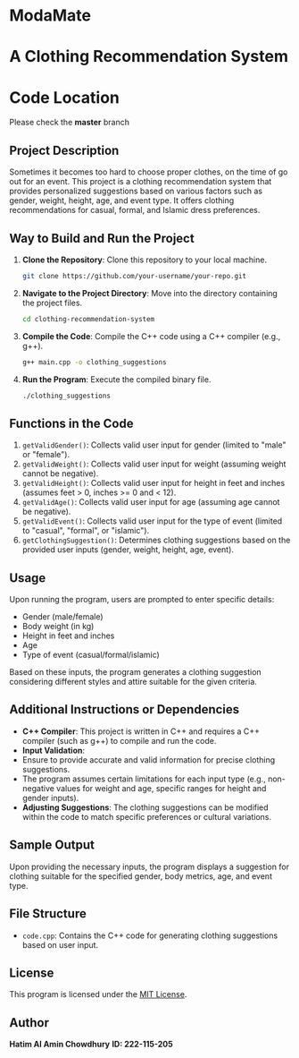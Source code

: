 # ModaMate
# A Clothing Recommendation System

# Code Location 
Please check the **master** branch

## Project Description
Sometimes it becomes too hard to choose proper clothes, on the time of go out for an event. This project is a clothing recommendation system that provides personalized suggestions based on various factors such as gender, weight, height, age, and event type. It offers clothing recommendations for casual, formal, and Islamic dress preferences.

## Way to Build and Run the Project
1. **Clone the Repository**: Clone this repository to your local machine.
    ```bash
    git clone https://github.com/your-username/your-repo.git
    ```

2. **Navigate to the Project Directory**: Move into the directory containing the project files.
    ```bash
    cd clothing-recommendation-system
    ```

3. **Compile the Code**: Compile the C++ code using a C++ compiler (e.g., g++).
    ```bash
    g++ main.cpp -o clothing_suggestions
    ```

4. **Run the Program**: Execute the compiled binary file.
    ```bash
    ./clothing_suggestions
    ```

## Functions in the Code
1. `getValidGender()`: Collects valid user input for gender (limited to "male" or "female").
2. `getValidWeight()`: Collects valid user input for weight (assuming weight cannot be negative).
3. `getValidHeight()`: Collects valid user input for height in feet and inches (assumes feet > 0, inches >= 0 and < 12).
4. `getValidAge()`: Collects valid user input for age (assuming age cannot be negative).
5. `getValidEvent()`: Collects valid user input for the type of event (limited to "casual", "formal", or "islamic").
6. `getClothingSuggestion()`: Determines clothing suggestions based on the provided user inputs (gender, weight, height, age, event).

## Usage
Upon running the program, users are prompted to enter specific details:
- Gender (male/female)
- Body weight (in kg)
- Height in feet and inches
- Age
- Type of event (casual/formal/islamic)

Based on these inputs, the program generates a clothing suggestion considering different styles and attire suitable for the given criteria.

    

## Additional Instructions or Dependencies
- **C++ Compiler**: This project is written in C++ and requires a C++ compiler (such as g++) to compile and run the code.
- **Input Validation**:
- Ensure to provide accurate and valid information for precise clothing suggestions.
- The program assumes certain limitations for each input type (e.g., non-negative values for weight and age, specific ranges for height and gender inputs).
- **Adjusting Suggestions**: The clothing suggestions can be modified within the code to match specific preferences or cultural variations.


## Sample Output
Upon providing the necessary inputs, the program displays a suggestion for clothing suitable for the specified gender, body metrics, age, and event type.

## File Structure
- `code.cpp`: Contains the C++ code for generating clothing suggestions based on user input.

## License
This program is licensed under the [MIT License](LICENSE).

## Author 
**Hatim Al Amin Chowdhury**
**ID: 222-115-205**
